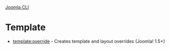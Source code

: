 [Joomla CLI](../index.md)
# Template

- [template:override](override.md) - Creates template and layout overrides (Joomla! 1.5+)
